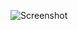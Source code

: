 ![Screenshot](https://raw.githubusercontent.com/Cryakl/Ultimate-RAT-Collection/refs/heads/main/Bifrost/Bifrost%20v1.1.02/Screenshot.png)
